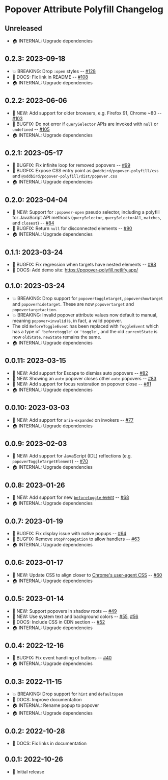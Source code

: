 # Popover Attribute Polyfill Changelog

## Unreleased

- 🏠 INTERNAL: Upgrade dependencies

## 0.2.3: 2023-09-18

- 💥 BREAKING: Drop `:open` styles --
  [#128](https://github.com/oddbird/popover-polyfill/pull/128)
- 📝 DOCS: Fix link in README --
  [#108](https://github.com/oddbird/popover-polyfill/pull/108)
- 🏠 INTERNAL: Upgrade dependencies

## 0.2.2: 2023-06-06

- 🚀 NEW: Add support for older browsers, e.g. Firefox 91, Chrome ~80 --
  [#103](https://github.com/oddbird/popover-polyfill/pull/103)
- 🐛 BUGFIX: Do not error if `querySelector` APIs are invoked with `null` or
  `undefined` -- [#105](https://github.com/oddbird/popover-polyfill/pull/105)
- 🏠 INTERNAL: Upgrade dependencies

## 0.2.1: 2023-05-17

- 🐛 BUGFIX: Fix infinite loop for removed popovers --
  [#99](https://github.com/oddbird/popover-polyfill/pull/99)
- 🐛 BUGFIX: Expose CSS entry point as `@oddbird/popover-polyfill/css` and
  `@oddbird/popover-polyfill/dist/popover.css`
- 🏠 INTERNAL: Upgrade dependencies

## 0.2.0: 2023-04-04

- 🚀 NEW: Support for `:popover-open` pseudo selector, including a polyfill for
  JavaScript API methods (`querySelector`, `querySelectorAll`, `matches`, and
  `closest`) --
  [#84](https://github.com/oddbird/popover-polyfill/pull/84)
- 🐛 BUGFIX: Return `null` for disconnected elements --
  [#90](https://github.com/oddbird/popover-polyfill/pull/90)
- 🏠 INTERNAL: Upgrade dependencies

## 0.1.1: 2023-03-24

- 🐛 BUGFIX: Fix regression when targets have nested elements --
  [#88](https://github.com/oddbird/popover-polyfill/pull/88)
- 📝 DOCS: Add demo site: https://popover-polyfill.netlify.app/

## 0.1.0: 2023-03-24

- 💥 BREAKING: Drop support for `popovertoggletarget`, `popovershowtarget` and
  `popoverhidetarget`. These are now `popovertarget` and `popovertargetaction`.
- 💥 BREAKING: Invalid popover attribute values now default to manual, meaning
  `popover=invalid` is, in fact, a valid popover.
- The old `BeforeToggleEvent` has been replaced with `ToggleEvent` which has a
  type of `'beforetoggle'` or `'toggle'`, and the old `currentState` is now
  `oldState`. `newState` remains the same.
- 🏠 INTERNAL: Upgrade dependencies

## 0.0.11: 2023-03-15

- 🚀 NEW: Add support for Escape to dismiss auto popovers --
  [#82](https://github.com/oddbird/popover-polyfill/pull/82)
- 🚀 NEW: Showing an `auto` popover closes other `auto` popovers --
  [#83](https://github.com/oddbird/popover-polyfill/pull/83)
- 🚀 NEW: Add support for focus restoration on popover close --
  [#81](https://github.com/oddbird/popover-polyfill/pull/81)
- 🏠 INTERNAL: Upgrade dependencies

## 0.0.10: 2023-03-03

- 🚀 NEW: Add support for `aria-expanded` on invokers --
  [#77](https://github.com/oddbird/popover-polyfill/pull/77)
- 🏠 INTERNAL: Upgrade dependencies

## 0.0.9: 2023-02-03

- 🚀 NEW: Add support for JavaScript (IDL) reflections (e.g.
  `popoverToggleTargetElement`) --
  [#70](https://github.com/oddbird/popover-polyfill/pull/70)
- 🏠 INTERNAL: Upgrade dependencies

## 0.0.8: 2023-01-26

- 🚀 NEW: Add support for new [`beforetoggle`
  event](https://whatpr.org/html/8221/popover.html#show-popover) --
  [#68](https://github.com/oddbird/popover-polyfill/pull/68)
- 🏠 INTERNAL: Upgrade dependencies

## 0.0.7: 2023-01-19

- 🐛 BUGFIX: Fix display issue with native popups --
  [#64](https://github.com/oddbird/popover-polyfill/pull/64)
- 🐛 BUGFIX: Remove `stopPropagation` to allow handlers --
  [#63](https://github.com/oddbird/popover-polyfill/pull/63)
- 🏠 INTERNAL: Upgrade dependencies

## 0.0.6: 2023-01-17

- 🚀 NEW: Update CSS to align closer to [Chrome's user-agent
  CSS](https://github.com/chromium/chromium/blob/main/third_party/blink/renderer/core/css/popover.css)
  -- [#60](https://github.com/oddbird/popover-polyfill/pull/60)
- 🏠 INTERNAL: Upgrade dependencies

## 0.0.5: 2023-01-14

- 🚀 NEW: Support popovers in shadow roots --
  [#49](https://github.com/oddbird/popover-polyfill/pull/49)
- 🚀 NEW: Use system text and background colors --
  [#55](https://github.com/oddbird/popover-polyfill/pull/55),
  [#56](https://github.com/oddbird/popover-polyfill/pull/56)
- 📝 DOCS: Include CSS in CDN section --
  [#52](https://github.com/oddbird/popover-polyfill/pull/52)
- 🏠 INTERNAL: Upgrade dependencies

## 0.0.4: 2022-12-16

- 🐛 BUGFIX: Fix event handling of buttons --
  [#40](https://github.com/oddbird/popover-polyfill/pull/40)
- 🏠 INTERNAL: Upgrade dependencies

## 0.0.3: 2022-11-15

- 💥 BREAKING: Drop support for `hint` and `defaultopen`
- 📝 DOCS: Improve documentation
- 🏠 INTERNAL: Rename popup to popover
- 🏠 INTERNAL: Upgrade dependencies

## 0.0.2: 2022-10-28

- 📝 DOCS: Fix links in documentation

## 0.0.1: 2022-10-26

- 🎉 Initial release
